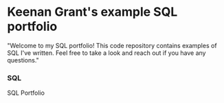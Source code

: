 # Keenan Grant's example SQL portfolio 

 "Welcome to my SQL portfolio! This code repository contains examples of SQL I've written. Feel free to take a look and reach out if you have any questions."
### SQL
 SQL Portfolio
